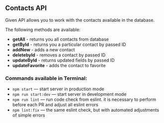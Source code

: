 ## Contacts API

Given API allows you to work with the contacts available in the database.

The following methods are available:

- **getAll** - returns you all contacts from database
- **getById** - returns you a particular contact by passed ID
- **addNew** - adds a new contact
- **deletebyId** - removes a contact by passed ID
- **updateById** - returns updated fields by passed ID
- **updateFavorite** - adds the contact to favorite

### Commands available in Terminal:

- `npm start` &mdash; start server in production mode
- `npm run start:dev` &mdash; start server in development mode
- `npm run lint` &mdash; run code check from eslint. it is necessary to perform before each PR and adjust all eslint errors
- `npm lint:fix` &mdash; the same eslint check, but with automated adjustments of simple errors
